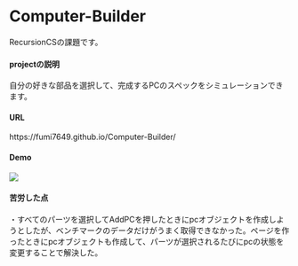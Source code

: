 # Computer-Builder

RecursionCSの課題です。

<h4>projectの説明</h4>

自分の好きな部品を選択して、完成するPCのスペックをシミュレーションできます。

<h4>URL</h4>
https://fumi7649.github.io/Computer-Builder/

<h4>Demo</h4>
<img src="https://user-images.githubusercontent.com/80373104/153735674-c693e97e-1c5b-4621-9f8e-0e8f9b203f5e.jpg">

<h4>苦労した点</h4>
 ・すべてのパーツを選択してAddPCを押したときにpcオブジェクトを作成しようとしたが、ベンチマークのデータだけがうまく取得できなかった。ページを作ったときにpcオブジェクトも作成して、パーツが選択されるたびにpcの状態を変更することで解決した。
 
